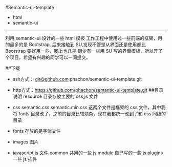 #Semantic-ui-template 
- html
- semantic-ui

-----
利用 semantic-ui 设计的一些 html 模板
工作工程中使用过一些前端的框架，用的最多的是 Bootstrap, 后来接触到 SU,发现不管是从界面还是使用都比 Bootstrap 要好用一些，网上也几乎
很少有一些用 SU 写的界面模板，所以开了个项目，希望有兴趣的同学可以一同提交。

##下载
- ssh方式： git@github.com:phachon/semantic-ui-template.git
- http方式：https://github.com/phachon/semantic-ui-template.git
##目录说明
resource 目录存放主要的 css,js 文件

- css
   semantic.css semantic.min.css
   这两个文件是框架的 css 文件，其中我将 fonts 目录改了，之前的目录比较烦杂，现在我都统一改到了和 css 同级的目录
- fonts
   存放的是字体文件
- images
   图片
- javascript
   js 文件
   common 共用的一些 js
   module 自己写的一些 js
   plugins 一些 js 插件
